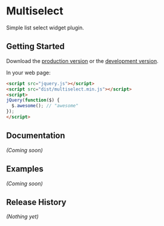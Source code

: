 # Multiselect

Simple list select widget plugin.

## Getting Started
Download the [production version][min] or the [development version][max].

[min]: https://raw.github.com/olle/multiselect/master/dist/multiselect.min.js
[max]: https://raw.github.com/olle/multiselect/master/dist/multiselect.js

In your web page:

```html
<script src="jquery.js"></script>
<script src="dist/multiselect.min.js"></script>
<script>
jQuery(function($) {
  $.awesome(); // "awesome"
});
</script>
```

## Documentation
_(Coming soon)_

## Examples
_(Coming soon)_

## Release History
_(Nothing yet)_

